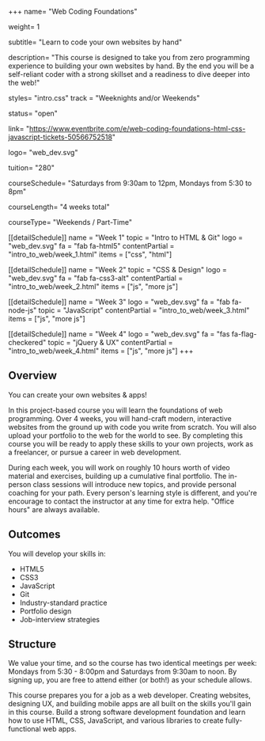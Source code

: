 +++
name= "Web Coding Foundations"

weight= 1

subtitle= "Learn to code your own websites by hand"

description= "This course is designed to take you from zero programming experience to building your own websites by hand.  By the end you will be a self-reliant coder with a strong skillset and a readiness to dive deeper into the web!"

styles= "intro.css"
track = "Weeknights and/or Weekends"

status= "open"

link= "https://www.eventbrite.com/e/web-coding-foundations-html-css-javascript-tickets-50566752518"

logo= "web_dev.svg"

tuition= "280"

courseSchedule= "Saturdays from 9:30am to 12pm, Mondays from 5:30 to 8pm"

courseLength= "4 weeks total"

courseType= "Weekends / Part-Time"

[[detailSchedule]]
name = "Week 1"
topic = "Intro to HTML & Git"
logo = "web_dev.svg"
fa = "fab fa-html5"
contentPartial = "intro_to_web/week_1.html"
items = ["css", "html"]

[[detailSchedule]]
name = "Week 2"
topic = "CSS & Design"
logo = "web_dev.svg"
fa = "fab fa-css3-alt"
contentPartial = "intro_to_web/week_2.html"
items = ["js", "more js"]

[[detailSchedule]]
name = "Week 3"
logo = "web_dev.svg"
fa = "fab fa-node-js"
topic = "JavaScript"
contentPartial = "intro_to_web/week_3.html"
items = ["js", "more js"]

[[detailSchedule]]
name = "Week 4"
logo = "web_dev.svg"
fa = "fas fa-flag-checkered"
topic = "jQuery & UX"
contentPartial = "intro_to_web/week_4.html"
items = ["js", "more js"]
+++

## Overview

You can create your own websites & apps!

In this project-based course you will learn the foundations of web programming. Over 4 weeks, you will hand-craft modern, interactive websites from the ground up with code you write from scratch. You will also upload your portfolio to the web for the world to see. By completing this course you will be ready to apply these skills to your own projects, work as a freelancer, or pursue a career in web development.

During each week, you will work on roughly 10 hours worth of video material and exercises, building up a cumulative final portfolio. The in-person class sessions will introduce new topics, and provide personal coaching for your path. Every person's learning style is different, and you're encourage to contact the instructor at any time for extra help. "Office hours" are always available.

## Outcomes

You will develop your skills in:

* HTML5
* CSS3
* JavaScript
* Git
* Industry-standard practice
* Portfolio design
* Job-interview strategies

## Structure

We value your time, and so the course has two identical meetings per week: Mondays from 5:30 - 8:00pm and Saturdays from 9:30am to noon. By signing up, you are free to attend either (or both!) as your schedule allows.

This course prepares you for a job as a web developer. Creating websites, designing UX, and building mobile apps are all built on the skills you'll gain in this course.
Build a strong software development foundation and learn how to use HTML, CSS, JavaScript, and various libraries to create fully-functional web apps.

